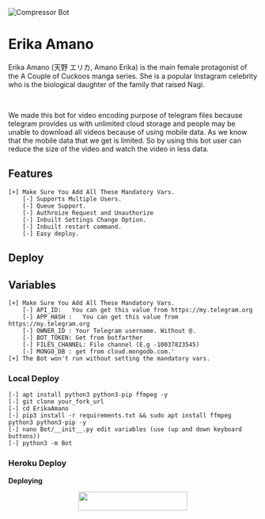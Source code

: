 ![Compressor Bot](https://telegra.ph/file/7e3c7f4f70272c6e59c52.jpg)

# Erika Amano
Erika Amano (天野 エリカ, Amano Erika) is the main female protagonist of the A Couple of Cuckoos manga series. She is a popular Instagram celebrity who is the biological daughter of the family that raised Nagi.

</br>

We made this bot for video encoding purpose of telegram files because telegram provides us with unlimited cloud storage and people may be unable to download all videos because of using mobile data. As we know that the mobile data that we get is limited. So by using this bot user can reduce the size of the video and watch the video in less data.

## Features 

```
[+] Make Sure You Add All These Mandatory Vars. 
    [-] Supports Multiple Users. 
    [-] Queue Support.
    [-] Authroize Request and Unauthorize
    [-] Inbuilt Settings Change Option.
    [-] Inbuilt restart command.
    [-] Easy deploy.
```

## Deploy

## Variables 
```
[+] Make Sure You Add All These Mandatory Vars. 
    [-] API_ID:   You can get this value from https://my.telegram.org
    [-] APP_HASH :   You can get this value from https://my.telegram.org
    [-] OWNER_ID : Your Telegram username. Without @.
    [-] BOT_TOKEN: Get from botfarther
    [-] FILES_CHANNEL: File channel (E.g -10037823545)
    [-] MONGO_DB : get from cloud.mongodb.com.'
[+] The Bot won't run without setting the mandatory vars.
```

### Local Deploy

```
[-] apt install python3 python3-pip ffmpeg -y
[-] git clone your_fork_url
[-] cd ErikaAmano 
[-] pip3 install -r requirements.txt && sudo apt install ffmpeg python3 python3-pip -y
[-] nano Bot/__init__.py edit variables (use (up and down keyboard buttons))
[-] python3 -m Bot
```

### Heroku Deploy

<b>Deploying</b>
<p align="center"><a href="https://heroku.com/deploy?template=https://github.com/ashwinrin77/Erika-Amano"> <img src="https://img.shields.io/badge/Deploy%20To%20Heroku-black?style=for-the-badge&logo=heroku" width="220" height="38.45"/></a></p>



